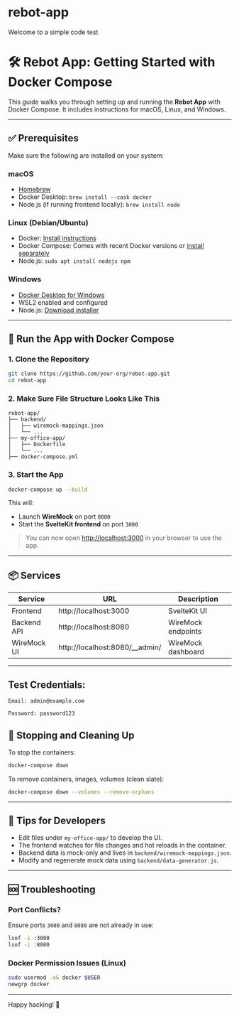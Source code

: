 # rebot-app

Welcome to a simple code test

# 🛠️ Rebot App: Getting Started with Docker Compose

This guide walks you through setting up and running the **Rebot App** with Docker Compose. It includes instructions for macOS, Linux, and Windows.

---

## ✅ Prerequisites

Make sure the following are installed on your system:

### macOS
- [Homebrew](https://brew.sh/)
- Docker Desktop: `brew install --cask docker`
- Node.js (if running frontend locally): `brew install node`

### Linux (Debian/Ubuntu)
- Docker: [Install instructions](https://docs.docker.com/engine/install/ubuntu/)
- Docker Compose: Comes with recent Docker versions or [install separately](https://docs.docker.com/compose/install/)
- Node.js: `sudo apt install nodejs npm`

### Windows
- [Docker Desktop for Windows](https://www.docker.com/products/docker-desktop)
- WSL2 enabled and configured
- Node.js: [Download installer](https://nodejs.org/)

---

## 🚀 Run the App with Docker Compose

### 1. Clone the Repository
```bash
git clone https://github.com/your-org/rebot-app.git
cd rebot-app
```

### 2. Make Sure File Structure Looks Like This
```
rebot-app/
├── backend/
│   ├── wiremock-mappings.json
│   └── ...
├── my-office-app/
│   ├── Dockerfile
│   └── ...
├── docker-compose.yml
```

### 3. Start the App
```bash
docker-compose up --build
```

This will:
- Launch **WireMock** on port `8080`
- Start the **SvelteKit frontend** on port `3000`

> You can now open [http://localhost:3000](http://localhost:3000) in your browser to use the app.


---

## 📦 Services

| Service     | URL                         | Description            |
|-------------|-----------------------------|------------------------|
| Frontend    | http://localhost:3000       | SvelteKit UI          |
| Backend API | http://localhost:8080       | WireMock endpoints     |
| WireMock UI | http://localhost:8080/__admin/ | WireMock dashboard |

---

## Test Credentials:

    Email: admin@example.com

    Password: password123

## 🧹 Stopping and Cleaning Up

To stop the containers:
```bash
docker-compose down
```

To remove containers, images, volumes (clean slate):
```bash
docker-compose down --volumes --remove-orphans
```

---

## 🧪 Tips for Developers
- Edit files under `my-office-app/` to develop the UI.
- The frontend watches for file changes and hot reloads in the container.
- Backend data is mock-only and lives in `backend/wiremock-mappings.json`.
- Modify and regenerate mock data using `backend/data-generator.js`.

---

## 🆘 Troubleshooting

### Port Conflicts?
Ensure ports `3000` and `8080` are not already in use:
```bash
lsof -i :3000
lsof -i :8080
```

### Docker Permission Issues (Linux)
```bash
sudo usermod -aG docker $USER
newgrp docker
```

---

Happy hacking! 🚀
